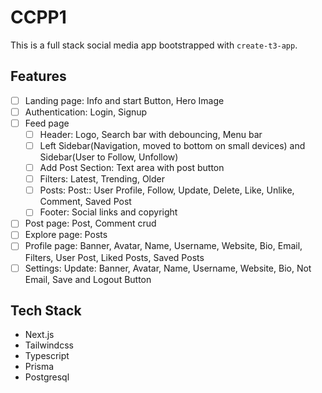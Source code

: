 # CCPP1
This is a full stack social media app bootstrapped with `create-t3-app`.

## Features
- [ ] Landing page: Info and start Button, Hero Image
- [ ] Authentication: Login, Signup
- [ ] Feed page
  - [ ] Header: Logo, Search bar with debouncing, Menu bar
  - [ ] Left Sidebar(Navigation, moved to bottom on small devices) and Sidebar(User to Follow, Unfollow)
  - [ ] Add Post Section: Text area with post button
  - [ ] Filters: Latest, Trending, Older
  - [ ] Posts: Post:: User Profile, Follow, Update, Delete, Like, Unlike, Comment, Saved Post
  - [ ] Footer: Social links and copyright
- [ ] Post page: Post, Comment crud
- [ ] Explore page: Posts
- [ ] Profile page: Banner, Avatar, Name, Username, Website, Bio, Email, Filters, User Post, Liked Posts, Saved Posts 
- [ ] Settings: Update: Banner, Avatar, Name, Username, Website, Bio, Not Email, Save and Logout Button

## Tech Stack
- Next.js
- Tailwindcss
- Typescript
- Prisma
- Postgresql